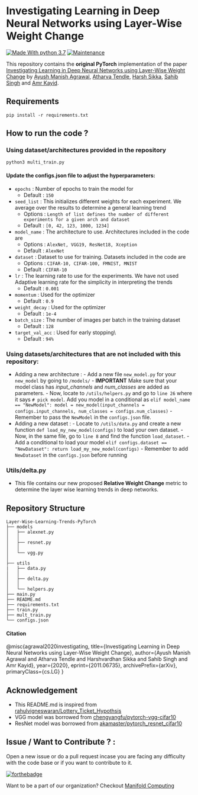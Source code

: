 # Investigating Learning in Deep Neural Networks using Layer-Wise Weight Change
[![Made With python 3.7](https://img.shields.io/badge/Made%20with-Python%203.7-brightgreen)]() [![Maintenance](https://img.shields.io/badge/Maintained%3F-yes-green.svg)]()

This repository contains the **original PyTorch** implementation of the paper [Investigating Learning in Deep Neural Networks using Layer-Wise Weight Change](https://github.com/Manifold-Computing/Layer-Wise-Learning-Trends/blob/main/Investigating%20Learning%20in%20Deep%20Neural%20Networks%20using%20Layer-Wise%20Weight%20Change.pdf) by [Ayush Manish Agrawal](https://github.com/ayushm-agrawal), [Atharva Tendle](https://github.com/atharva-tendle), [Harsh Sikka](https://github.com/harshsikka123), [Sahib Singh](https://github.com/sahibsin) and [Amr Kayid](https://github.com/AmrMKayid).

## Requirements
```
pip install -r requirements.txt
```

## How to run the code ?
### Using dataset/architectures provided in the repository

```
python3 multi_train.py
```
#### Update the configs.json file to adjust the hyperparameters:

- `epochs` : Number of epochs to train the model for
  - Default : `150` 
- `seed_list` : This initializes different weights for each experiment. We average over the results to determine a general learning trend
  - Options : `Length of list defines the number of different experiments for a given arch and dataset`
  - Default : `[0, 42, 123, 1000, 1234]`
- `model_name` : The architecture to use. Architectures included in the code are 
  - Options : `AlexNet, VGG19, ResNet18, Xception`
  - Default : `AlexNet`
- `dataset` : Dataset to use for training. Datasets included in the code are 
  - Options : `CIFAR-10, CIFAR-100, FMNIST, MNIST`
  - Default : `CIFAR-10`
- `lr` : The learning rate to use for the experiments. We have not used Adaptive learning rate for the simplicity in interpreting the trends
  - Default : `0.001`
- `momentum` : Used for the optimizer
  - Default : `0.9`
- `weight_decay` : Used for the optimizer
  - Default : `1e-4`
- `batch_size` : The number of images per batch in the training dataset
  - Default : `128`
- `target_val_acc` : Used for early stopping\
  - Default : `94%`
        
### Using datasets/architectures that are not included with this repository:
- Adding a new architecture :
        - Add a new file `new_model.py` for your `new_model` by going to `/models/`
        - **IMPORTANT** Make sure that your model class has *input_channels* and *num_classes* are added as parameters.
        - Now, locate to `/utils/helpers.py` and go to `line 26` where it says `# pick model`. Add you model in a conditional as 
            ```
            elif model_name == "NewModel":
                 model = new_model(input_channels = configs.input_channels, num_classes = configs.num_classes)
            ```
         - Remember to pass the `NewModel` in the `configs.json` file.
- Adding a new dataset :
        - Locate to `/utils/data.py` and create a new function `def load_my_new_model(configs)` to load your own dataset.
        - Now, in the same file, go to `line 8` and find the function `load_dataset`.
        - Add a conditional to load your model
          ```
          elif configs.dataset == "NewDataset":
            return load_my_new_model(configs)
          ```
        - Remember to add `NewDataset` in the `configs.json` before running
        
### Utils/delta.py
- This file contains our new proposed **Relative Weight Change** metric to determine the layer wise learning trends in deep networks.
## Repository Structure
```
Layer-Wise-Learning-Trends-PyTorch
├── models
│   ├── alexnet.py
│   │   
│   ├── resnet.py
│   │  
│   └── vgg.py
│       
├── utils
|   ├── data.py
│   │   
│   ├── delta.py
│   │  
│   └── helpers.py
├── main.py
├── README.md
├── requirements.txt
├── train.py
├── mult_train.py
└── configs.json
```

#### Citation
@misc{agrawal2020investigating,
      title={Investigating Learning in Deep Neural Networks using Layer-Wise Weight Change}, 
      author={Ayush Manish Agrawal and Atharva Tendle and Harshvardhan Sikka and Sahib Singh and Amr Kayid},
      year={2020},
      eprint={2011.06735},
      archivePrefix={arXiv},
      primaryClass={cs.LG}
}

## Acknowledgement 
- This README.md is inspired from [rahulvigneswaran/Lottery_Ticket_Hypothsis](https://github.com/rahulvigneswaran/Lottery-Ticket-Hypothesis-in-Pytorch)
- VGG model was borrowed from [chengyangfu/pytorch-vgg-cifar10](https://github.com/chengyangfu/pytorch-vgg-cifar10)
- ResNet model was borrowed from [akamaster/pytorch_resnet_cifar10](https://github.com/akamaster/pytorch_resnet_cifar10)


## Issue / Want to Contribute ? :
Open a new issue or do a pull request incase you are facing any difficulty with the code base or if you want to contribute to it.

[![forthebadge](https://forthebadge.com/images/badges/built-with-love.svg)](https://github.com/Manifold-Computing/Layer-Wise-Learning-Trends-PyTorch/issues)

Want to be a part of our organization? Checkout [Manifold Computing](https://manifoldcomputing.com/)

